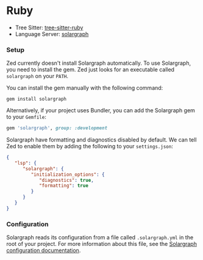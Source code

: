 # Ruby

- Tree Sitter: [tree-sitter-ruby](https://github.com/tree-sitter/tree-sitter-ruby)
- Language Server: [solargraph](https://github.com/castwide/solargraph)

### Setup

Zed currently doesn't install Solargraph automatically. To use Solargraph, you need to install the gem. Zed just looks for an executable called `solargraph` on your `PATH`.

You can install the gem manually with the following command:

```shell
gem install solargraph
```

Alternatively, if your project uses Bundler, you can add the Solargraph gem to your `Gemfile`:

```ruby
gem 'solargraph', group: :development
```

Solargraph have formatting and diagnostics disabled by default. We can tell Zed to enable them by adding the following to your `settings.json`:

```json
{
   "lsp": {
      "solargraph": {
         "initialization_options": {
            "diagnostics": true,
            "formatting": true
         }
      }
   }
}
```

### Configuration

Solargraph reads its configuration from a file called `.solargraph.yml` in the root of your project. For more information about this file, see the [Solargraph configuration documentation](https://solargraph.org/guides/configuration).
